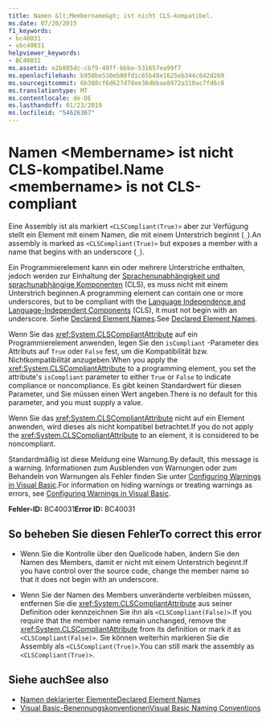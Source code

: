 ```yaml
---
title: Namen &lt;Membername&gt; ist nicht CLS-kompatibel.
ms.date: 07/20/2015
f1_keywords:
- bc40031
- vbc40031
helpviewer_keywords:
- BC40031
ms.assetid: e2b885dc-cbf9-49ff-bbbe-531657ea99f7
ms.openlocfilehash: b950be530eb80fd1c65b48e1625eb344c642d260
ms.sourcegitcommit: 6b308cf6d627d78ee36dbbae8972a310ac7fd6c8
ms.translationtype: MT
ms.contentlocale: de-DE
ms.lasthandoff: 01/23/2019
ms.locfileid: "54626367"
---
```

# <a name="name-ltmembernamegt-is-not-cls-compliant"></a><span data-ttu-id="d3ea6-102">Namen &lt;Membername&gt; ist nicht CLS-kompatibel.</span><span class="sxs-lookup"><span data-stu-id="d3ea6-102">Name &lt;membername&gt; is not CLS-compliant</span></span>
<span data-ttu-id="d3ea6-103">Eine Assembly ist als markiert `<CLSCompliant(True)>` aber zur Verfügung stellt ein Element mit einem Namen, die mit einem Unterstrich beginnt (`_`).</span><span class="sxs-lookup"><span data-stu-id="d3ea6-103">An assembly is marked as `<CLSCompliant(True)>` but exposes a member with a name that begins with an underscore (`_`).</span></span>  
  
 <span data-ttu-id="d3ea6-104">Ein Programmierelement kann ein oder mehrere Unterstriche enthalten, jedoch werden zur Einhaltung der [Sprachenunabhängigkeit und sprachunabhängige Komponenten](../../../standard/language-independence-and-language-independent-components.md) (CLS), es muss nicht mit einem Unterstrich beginnen.</span><span class="sxs-lookup"><span data-stu-id="d3ea6-104">A programming element can contain one or more underscores, but to be compliant with the [Language Independence and Language-Independent Components](../../../standard/language-independence-and-language-independent-components.md) (CLS), it must not begin with an underscore.</span></span> <span data-ttu-id="d3ea6-105">Siehe [Declared Element Names](../../../visual-basic/programming-guide/language-features/declared-elements/declared-element-names.md).</span><span class="sxs-lookup"><span data-stu-id="d3ea6-105">See [Declared Element Names](../../../visual-basic/programming-guide/language-features/declared-elements/declared-element-names.md).</span></span>  
  
 <span data-ttu-id="d3ea6-106">Wenn Sie das <xref:System.CLSCompliantAttribute> auf ein Programmierelement anwenden, legen Sie den `isCompliant` -Parameter des Attributs auf `True` oder `False` fest, um die Kompatibilität bzw. Nichtkompatibilität anzugeben.</span><span class="sxs-lookup"><span data-stu-id="d3ea6-106">When you apply the <xref:System.CLSCompliantAttribute> to a programming element, you set the attribute's `isCompliant` parameter to either `True` or `False` to indicate compliance or noncompliance.</span></span> <span data-ttu-id="d3ea6-107">Es gibt keinen Standardwert für diesen Parameter, und Sie müssen einen Wert angeben.</span><span class="sxs-lookup"><span data-stu-id="d3ea6-107">There is no default for this parameter, and you must supply a value.</span></span>  
  
 <span data-ttu-id="d3ea6-108">Wenn Sie das <xref:System.CLSCompliantAttribute> nicht auf ein Element anwenden, wird dieses als nicht kompatibel betrachtet.</span><span class="sxs-lookup"><span data-stu-id="d3ea6-108">If you do not apply the <xref:System.CLSCompliantAttribute> to an element, it is considered to be noncompliant.</span></span>  
  
 <span data-ttu-id="d3ea6-109">Standardmäßig ist diese Meldung eine Warnung.</span><span class="sxs-lookup"><span data-stu-id="d3ea6-109">By default, this message is a warning.</span></span> <span data-ttu-id="d3ea6-110">Informationen zum Ausblenden von Warnungen oder zum Behandeln von Warnungen als Fehler finden Sie unter [Configuring Warnings in Visual Basic](/visualstudio/ide/configuring-warnings-in-visual-basic).</span><span class="sxs-lookup"><span data-stu-id="d3ea6-110">For information on hiding warnings or treating warnings as errors, see [Configuring Warnings in Visual Basic](/visualstudio/ide/configuring-warnings-in-visual-basic).</span></span>  
  
 <span data-ttu-id="d3ea6-111">**Fehler-ID:** BC40031</span><span class="sxs-lookup"><span data-stu-id="d3ea6-111">**Error ID:** BC40031</span></span>  
  
## <a name="to-correct-this-error"></a><span data-ttu-id="d3ea6-112">So beheben Sie diesen Fehler</span><span class="sxs-lookup"><span data-stu-id="d3ea6-112">To correct this error</span></span>  
  
-   <span data-ttu-id="d3ea6-113">Wenn Sie die Kontrolle über den Quellcode haben, ändern Sie den Namen des Members, damit er nicht mit einem Unterstrich beginnt.</span><span class="sxs-lookup"><span data-stu-id="d3ea6-113">If you have control over the source code, change the member name so that it does not begin with an underscore.</span></span>  
  
-   <span data-ttu-id="d3ea6-114">Wenn Sie der Namen des Members unveränderte verbleiben müssen, entfernen Sie die <xref:System.CLSCompliantAttribute> aus seiner Definition oder kennzeichnen Sie ihn als `<CLSCompliant(False)>`.</span><span class="sxs-lookup"><span data-stu-id="d3ea6-114">If you require that the member name remain unchanged, remove the <xref:System.CLSCompliantAttribute> from its definition or mark it as `<CLSCompliant(False)>`.</span></span> <span data-ttu-id="d3ea6-115">Sie können weiterhin markieren Sie die Assembly als `<CLSCompliant(True)>`.</span><span class="sxs-lookup"><span data-stu-id="d3ea6-115">You can still mark the assembly as `<CLSCompliant(True)>`.</span></span>  
  
## <a name="see-also"></a><span data-ttu-id="d3ea6-116">Siehe auch</span><span class="sxs-lookup"><span data-stu-id="d3ea6-116">See also</span></span>
- [<span data-ttu-id="d3ea6-117">Namen deklarierter Elemente</span><span class="sxs-lookup"><span data-stu-id="d3ea6-117">Declared Element Names</span></span>](../../../visual-basic/programming-guide/language-features/declared-elements/declared-element-names.md)
- [<span data-ttu-id="d3ea6-118">Visual Basic-Benennungskonventionen</span><span class="sxs-lookup"><span data-stu-id="d3ea6-118">Visual Basic Naming Conventions</span></span>](../../../visual-basic/programming-guide/program-structure/naming-conventions.md)

